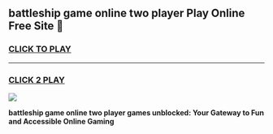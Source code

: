 
## battleship game online two player Play Online Free Site 👋
<h3>
<a href="https://download.freeplayer.one?title=battleship_game_online_two_player&ref=21F">CLICK TO PLAY</a></h3>
<hr>

<h3>
<a href="https://download.freeplayer.one?title=battleship_game_online_two_player&ref=21F">CLICK 2 PLAY</a>
  
</h3>

<a href="https://download.freeplayer.one?title=battleship_game_online_two_player&ref=21F"><img src="https://cdnb.artstation.com/p/assets/images/images/032/539/853/original/anto-thomas-button-gif.gif"></a>


**battleship game online two player games unblocked: Your Gateway to Fun and Accessible Online Gaming**

